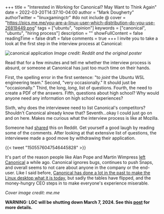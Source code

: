+++
title = "Interested in Working for Canonical? May Want to Think Again"
date = 2022-03-20T14:37:10-04:00
author = "Mark Dougherty"
authorTwitter = "linuxgamingctr" #do not include @
cover = "https://pics.me.me/you-are-a-linux-user-which-distribution-do-you-use-26819449.png"
tags = ["ubuntu", "opinion"]
keywords = ["canonical", "ubuntu", "hiring process"]
description = ""
showFullContent = false
readingTime = false
draft = false
comments = true
+++
I invite you to take a look at the first step in the interview process at Canonical:

![canonical application](https://i.redd.it/sw5nd1oj36o81.png)
*Image credit: Reddit and the original poster*

Read that for a few minutes and tell me whether the interview process is absurd, or someone at Canonical has just too much time on their hands.

First, the spelling error in the first sentence: "to *joint* the Ubuntu WSL engineering team." Second, "very occasionally." It should just be "occasionally." Third, the long, *long*, list of questions. Fourth, the need to create a PDF of the answers. Fifth, questions about high school? Why would anyone need any information on high school experiences?

Sixth, why does the interviewee need to list Canonical's competitors? Shouldn't Canonical already know that? Seventh...okay I could just go on and on here. Makes me curious what the interview process is like at Mozilla.

Someone had [shared](https://www.reddit.com/r/WorkReform/comments/th5eou/this_was_the_first_step_in_the_interview_process/) this on Reddit. Get yourself a good laugh by reading some of the comments. After looking at that extensive list of questions, the interviewee made a good move by withdrawing their application.

{{< tweet "1505576047546445828" >}}

It's part of the reason people like Alan Pope and Martin Wimpress [left Canonical](https://medium.com/@JadeTheDev/canonical-120a9d880997) a while ago. Canonical ignores bugs, continues to push Snaps, and overall seems to not care about anyone in the company or the end-user. Like I said before, [Canonical has done a lot in the past to make the Linux desktop what it is today](https://linuxgamingcentral.com/posts/fedora_the_new_ubuntu/), but sadly the tables have flipped, and the money-hungry CEO steps in to make everyone's experience miserable.

*Cover image credit: me.me*

**WARNING: LGC will be shutting down March 7, 2024. See this [post](https://linuxgamingcentral.com/posts/the-end-of-lgc/) for more details.**
